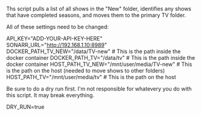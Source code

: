 Ths script pulls a list of all shows in the "New" folder, identifies any shows that have completed seasons, and moves them to the primary TV folder.

All of these settings need to be changed:

API_KEY="ADD-YOUR-API-KEY-HERE"
SONARR_URL="http://192.168.1.10:8989"
DOCKER_PATH_TV_NEW="/data/TV-new"  # This is the path inside the docker container
DOCKER_PATH_TV="/data/tv" # This is the path inside the docker container
HOST_PATH_TV_NEW="/mnt/user/media/TV-new"  # This is the path on the host (needed to move shows to other folders)
HOST_PATH_TV="/mnt/user/media/tv"  # This is the path on the host

Be sure to do a dry run first. I'm not responsible for whatevery you do with this script. It may break everything. 

DRY_RUN=true  

